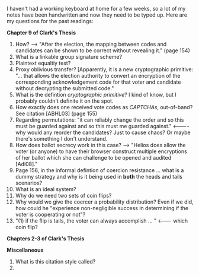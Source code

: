 I haven't had a working keyboard at home for a few weeks, so a lot of my notes have been handwritten 
and now they need to be typed up. Here are my questions for the past readings:

**Chapter 9 of Clark's Thesis**

1.  How? --> "After the election, the mapping between codes and candidates can be shown to be correct without revealing it." (page 154)
2. What is a linkable group signature scheme?
3. Plaintext equaltiy test?
4. Proxy oblivious transfer? [Apparently, it is a new cryptographic primitive: "... that allows the election authority to
convert an encryption of the corresponding acknowledgement code for that voter and candidate without decrypting the 
submitted code."
5. What is the defintion _cryptographic primitive_? I kind of know, but I probably couldn't definite it on the spot.
6. How exactly does one received vote codes as _CAPTCHAs_, out-of-band? See citation [ABHL03] (page 155)
7. Regarding permutations: "it can reliably change the order and so this must be guarded against and so this must me guarded against." <---- why would any reorder the candidates? Just to cause chaos? Or maybe there's something I don't understand.
8. How does ballot secrecy work in this case? --> "Helios does allow the voter (or anyone) to have their browser construct multiple encryptions of her ballot which she can challenge to be opened and audited [Adi08]."
9. Page 156, in the informal defintion of coercion resistance ... what is a dummy strategy and why is it being used in **both** the heads and tails scenarios?
10. What is an ideal system?
11. Why do we need two sets of coin flips?
12. Why would we give the coercer a probability distribution? Even if we did, how could he "experience non-negligible success in determining if the voter is cooperating or not"?
13. "(1) if the flip is tails, the voter can always accomplish ... " <--- which coin flip?

**Chapters 2-3 of Clark's Thesis**


**Miscellaneous**
1. What is this citation style called?
2.
